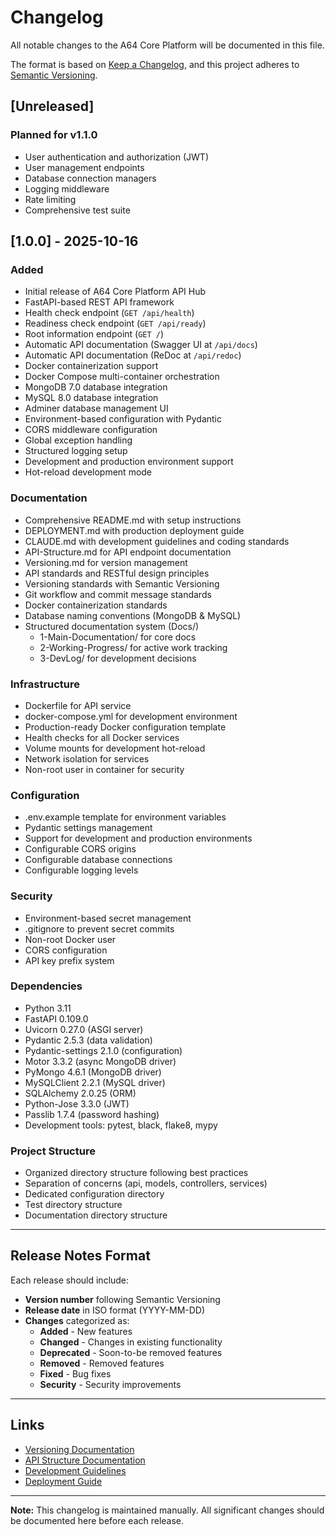 # Changelog

All notable changes to the A64 Core Platform will be documented in this file.

The format is based on [Keep a Changelog](https://keepachangelog.com/en/1.0.0/),
and this project adheres to [Semantic Versioning](https://semver.org/spec/v2.0.0.html).

## [Unreleased]

### Planned for v1.1.0
- User authentication and authorization (JWT)
- User management endpoints
- Database connection managers
- Logging middleware
- Rate limiting
- Comprehensive test suite

## [1.0.0] - 2025-10-16

### Added
- Initial release of A64 Core Platform API Hub
- FastAPI-based REST API framework
- Health check endpoint (`GET /api/health`)
- Readiness check endpoint (`GET /api/ready`)
- Root information endpoint (`GET /`)
- Automatic API documentation (Swagger UI at `/api/docs`)
- Automatic API documentation (ReDoc at `/api/redoc`)
- Docker containerization support
- Docker Compose multi-container orchestration
- MongoDB 7.0 database integration
- MySQL 8.0 database integration
- Adminer database management UI
- Environment-based configuration with Pydantic
- CORS middleware configuration
- Global exception handling
- Structured logging setup
- Development and production environment support
- Hot-reload development mode

### Documentation
- Comprehensive README.md with setup instructions
- DEPLOYMENT.md with production deployment guide
- CLAUDE.md with development guidelines and coding standards
- API-Structure.md for API endpoint documentation
- Versioning.md for version management
- API standards and RESTful design principles
- Versioning standards with Semantic Versioning
- Git workflow and commit message standards
- Docker containerization standards
- Database naming conventions (MongoDB & MySQL)
- Structured documentation system (Docs/)
  - 1-Main-Documentation/ for core docs
  - 2-Working-Progress/ for active work tracking
  - 3-DevLog/ for development decisions

### Infrastructure
- Dockerfile for API service
- docker-compose.yml for development environment
- Production-ready Docker configuration template
- Health checks for all Docker services
- Volume mounts for development hot-reload
- Network isolation for services
- Non-root user in container for security

### Configuration
- .env.example template for environment variables
- Pydantic settings management
- Support for development and production environments
- Configurable CORS origins
- Configurable database connections
- Configurable logging levels

### Security
- Environment-based secret management
- .gitignore to prevent secret commits
- Non-root Docker user
- CORS configuration
- API key prefix system

### Dependencies
- Python 3.11
- FastAPI 0.109.0
- Uvicorn 0.27.0 (ASGI server)
- Pydantic 2.5.3 (data validation)
- Pydantic-settings 2.1.0 (configuration)
- Motor 3.3.2 (async MongoDB driver)
- PyMongo 4.6.1 (MongoDB driver)
- MySQLClient 2.2.1 (MySQL driver)
- SQLAlchemy 2.0.25 (ORM)
- Python-Jose 3.3.0 (JWT)
- Passlib 1.7.4 (password hashing)
- Development tools: pytest, black, flake8, mypy

### Project Structure
- Organized directory structure following best practices
- Separation of concerns (api, models, controllers, services)
- Dedicated configuration directory
- Test directory structure
- Documentation directory structure

---

## Release Notes Format

Each release should include:
- **Version number** following Semantic Versioning
- **Release date** in ISO format (YYYY-MM-DD)
- **Changes** categorized as:
  - **Added** - New features
  - **Changed** - Changes in existing functionality
  - **Deprecated** - Soon-to-be removed features
  - **Removed** - Removed features
  - **Fixed** - Bug fixes
  - **Security** - Security improvements

---

## Links
- [Versioning Documentation](Docs/1-Main-Documentation/Versioning.md)
- [API Structure Documentation](Docs/1-Main-Documentation/API-Structure.md)
- [Development Guidelines](CLAUDE.md)
- [Deployment Guide](DEPLOYMENT.md)

---

**Note:** This changelog is maintained manually. All significant changes should be documented here before each release.
